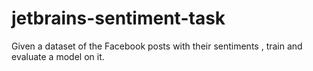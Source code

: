 # jetbrains-sentiment-task
Given a dataset of the Facebook posts with their sentiments , train and evaluate a model on it. 
